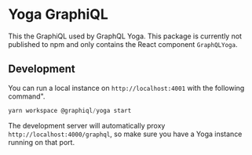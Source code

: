 # Yoga GraphiQL

This the GraphiQL used by GraphQL Yoga.
This package is currently not published to npm and only contains the React component `GraphQLYoga`.

## Development

You can run a local instance on `http://localhost:4001` with the following command".

```ts
yarn workspace @graphiql/yoga start
```

The development server will automatically proxy `http://localhost:4000/graphql`, so make sure you have a Yoga instance running on that port.
